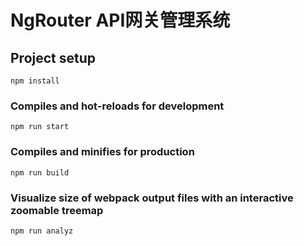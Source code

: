 # NgRouter API网关管理系统

## Project setup
```
npm install
```

### Compiles and hot-reloads for development
```
npm run start
```

### Compiles and minifies for production
```
npm run build
```

### Visualize size of webpack output files with an interactive zoomable treemap
```
npm run analyz
```